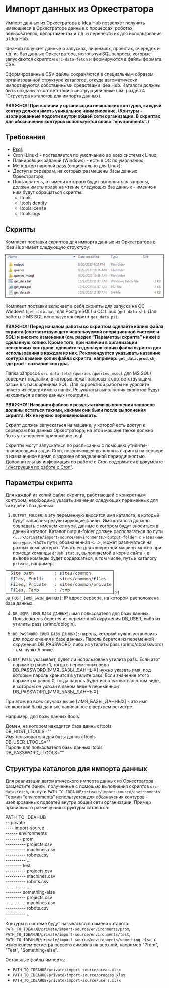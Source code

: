 # Импорт данных из Оркестратора

Импорт данных из Оркестратора в Idea Hub позволяет получить имеющиеся в Оркестраторе данные о процессах, роботах, пользователях, департаментах и т.д. и перенести их для использования в Idea Hub.

IdeaHub получает данные о запусках, лицензиях, проектах, очередях и т.д. из баз данных Оркестратора, используя SQL запросы, которые запускаются скриптом `orc-data-fetch` и формируются в файлы формата CSV.

Сформированные CSV файлы сохраняются в специальным образом организованной структуре каталогов, откуда автоматически импортируются собственными средствами Idea Hub. Каталоги должны быть созданы в соответствии с инструкцией ниже (см. раздел 4 “Структура каталогов для импорта данных). 

**!!ВАЖНО!! При наличии у организации нескольких контуров, каждый контур должен иметь уникальное наименование. (Контуры - изолированные подсети внутри общей сети организации. В скриптах для обозначения контуров используется слово “environments”.)**


## Требования
* [Psql](https://postgrespro.ru/&sa=D&source=docs&ust=1702476704920204&usg=AOvVaw3K8f-Xb71DoDMk3Cu4xoJm);
* Cron (Linux) - поставляется по умолчанию во всех системах Linux;
* Планировщик заданий (Windows) - есть в ОС по умолчанию;
* Менеджер паролей [pass](https://www.passwordstore.org/) (опционально для Linux);
* Доступ к серверам, на которых размещены базы данных Оркестратора;
* Пользователь, от имени которого будут выполняться запросы, должен иметь права на чтение следующих баз данных - именно к ним будут обращаться скрипты:  
  * ltools
  * ltoolsidentity
  * ltoolslicense
  * ltoolslogs



## Скрипты
Комплект поставки скриптов для импорта данных из Оркестратора в Idea Hub имеет следующую структуру:

![](<../.gitbook/assets/IdeaHub_OrchImport.png>)

Комплект поставки включает в себя скрипты для запуска на ОС Windows (`get_data.bat`, для PostgreSQL) и ОС Linux (`get_data.sh`). Для работы с MS SQL используется скрипт `get_data.ps1`.

**!!ВАЖНО!! Перед началом работы со скриптом сделайте копию файла скрипта (соответствующего используемой операционной системе и SQL) и вносите изменения (см. раздел “Параметры скрипта” ниже) в сделанную копию. Кроме того, при наличии в организации нескольких контуров, сделайте отдельную копию файла скрипта  для использования в каждом из них. Рекомендуется указывать название контура в имени копии файла скрипта, например: `get_data.prod.sh`, где prod - название контура.**

Папка запросов `orc-data-fetch/queries` (`queries_mssql` для MS SQL) содержит подпапки, в которых лежат запросы к соответствующим базам в с расширением SQL. Для корректной работы не удаляйте ничего из содержимого папок.
Результаты выполнения скриптов будут находиться в папке данных («output»).

**!!ВАЖНО!! Названия файлов с результатами выполнения запросов должны остаться такими, какими они были после выполнения скрипта. Их не нужно переименовывать.**

Скрипт должен запускаться на машине, у которой есть доступ к серверам баз данных Оркестратора; на этой машине также должно быть установлено приложение psql.

Скрипты могут запускаться по расписанию с помощью утилиты-планировщика задач Cron, позволяющей выполнять скрипты на сервере в назначенное время с заранее определенной периодичностью. Дополнительная информация по работе с Cron содержится в документе [“Инструкция по работе с Cron”](https://docs.primo-rpa.ru/primo-rpa/primo-idea-hub/cron).


## Параметры скрипта

Для каждой из копий файла скрипта, работающей с конкретным контуром, необходимо указать значения следующих переменных для каждой из баз данных:
1) `OUTPUT_FOLDER`: в эту переменную вносится имя каталога, в который будут записаны результирующие файлы. Имя каталога должно совпадать с именем контура, данные о котором будут вноситься в данный каталог. 
Каталог output-folder должен располагаться по пути `<...>/private/import-source/environments/<output-folder с названием контура>`. Часть пути, обозначенная <...>, может различаться на разных компьютерах. Узнать ее для конкретной машины можно при помощи команды `drush status`, выполняемой в корне сайта - в выводе команды будет содержаться, в том числе, путь к каталогу `private`, например:

![](.gitbook/assets1/DrushStatus-output.png)
2) `DB_HOST_[ИМЯ_БАЗЫ_ДАННЫХ]`: IP адрес сервера, на котором расположена база данных.
   
4) `DB_USER_[ИМЯ_БАЗЫ_ДАННЫХ]`: имя пользователя для базы данных. Пользователь берется из переменной окружения DB_USER, либо из утилиты pass (primo/dblogin).
   
6) `DB_PASSWORD_[ИМЯ_БАЗЫ_ДАННЫХ]`: пароль, который нужно установить для подключения к базе данных. Пароль берется из переменной окружения DB_PASSWORD, либо из утилиты pass (primo/dbpassword) - см. пункт 5 ниже.
   
8) `USE_PASS`: указывает, будет ли использована утилита pass. Если этот параметр равен 1, тогда в переменных вида DB_PASSWORD_[ИМЯ_БАЗЫ_ДАННЫХ] нужно указать имя, под которым пароль хранится в утилите pass. Если значение этого параметра равно 0, тогда пароль будет использоваться в том виде, в котором он указан в явном виде в переменной DB_PASSWORD_[ИМЯ_БАЗЫ_ДАННЫХ].

При этом во всех случаях выше [ИМЯ_БАЗЫ_ДАННЫХ] - это имя конкретной базы данных, написанное в верхнем регистре.

Например, для базы данных ltools:  

Домен, на котором находится база данных ltools  
DB_HOST_LTOOLS=""  
Имя пользователя для базы данных ltools  
DB_USER_LTOOLS=""  
Пароль для пользователя базы данных ltools  
DB_PASSWORD_LTOOLS=""  


## Структура каталогов для импорта данных

Для реализации автоматического импорта данных из Оркестратора разместите файлы, полученные с помощью выполнения скриптов `orc-data-fetch`, по пути `PATH_TO_IDEAHUB/private/import-source/environments`. Термин “environments” используется для обозначения контуров - изолированных подсетей внутри общей сети организации.
Пример правильного размещения структуры каталогов:
 
PATH_TO_IDEAHUB  
-- private  
---- import-source  
------ environments  
-------- prom  
---------- projects.csv  
---------- machines.csv  
---------- robots.csv  
---------- ...  
-------- test  
---------- projects.csv  
---------- machines.csv  
---------- robots.csv  
---------- ...  
-------- something-else  
---------- projects.csv  
---------- machines.csv  
---------- robots.csv  
---------- ...  
 
Контуры в системе будут называться по имени каталога: `PATH_TO_IDEAHUB/private/import-source/environments/prom`, `PATH_TO_IDEAHUB/private/import-source/environments/test`, `PATH_TO_IDEAHUB/private/import-source/environments/something-else`, с изменением регистра первого символа на верхний, например "Prom", "Test", "Something-else".
 
Остальные файлы импорта:
- `PATH_TO_IDEAHUB/private/import-source/areas.xlsx`
- `PATH_TO_IDEAHUB/private/import-source/process.xlsx`
- `PATH_TO_IDEAHUB/private/import-source/users.xlsx`


 

